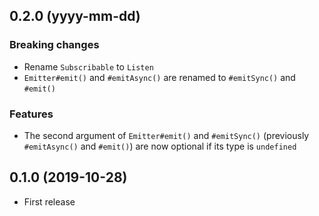 ## 0.2.0 (yyyy-mm-dd)
### Breaking changes
- Rename `Subscribable` to `Listen`
- `Emitter#emit()` and `#emitAsync()` are renamed to `#emitSync()` and `#emit()`

### Features
- The second argument of `Emitter#emit()` and `#emitSync()` (previously `#emitAsync()` and `#emit()`) are now optional if its type is `undefined`

## 0.1.0 (2019-10-28)
- First release
